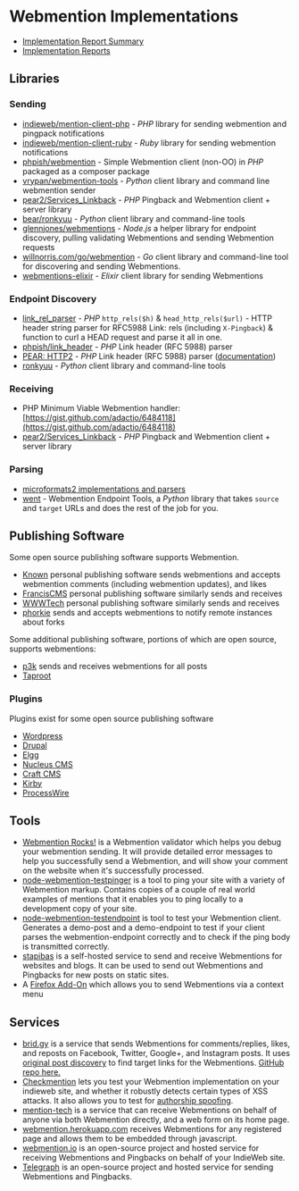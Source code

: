 # Webmention Implementations

* [Implementation Report Summary](https://webmention.net/implementation-reports/summary/)
* [Implementation Reports](https://webmention.net/implementation-reports/)

## Libraries

### Sending

* [indieweb/mention-client-php](https://github.com/indieweb/mention-client-php) - *PHP* library for sending webmention and pingpack notifications
* [indieweb/mention-client-ruby](https://github.com/indieweb/mention-client-ruby) - *Ruby* library for sending webmention notifications
* [phpish/webmention](https://github.com/phpish/webmention) - Simple Webmention client (non-OO) in *PHP* packaged as a composer package
* [vrypan/webmention-tools](https://github.com/vrypan/webmention-tools) - *Python* client library and command line webmention sender
* [pear2/Services_Linkback](https://github.com/pear2/Services_Linkback) - *PHP* Pingback and Webmention client + server library
* [bear/ronkyuu](https://github.com/bear/ronkyuu) - *Python* client library and command-line tools
* [glennjones/webmentions](https://github.com/glennjones/webmentions) - *Node.js* a helper library for endpoint discovery, pulling validating Webmentions and sending Webmention requests
* [willnorris.com/go/webmention](https://willnorris.com/go/webmention) - *Go* client library and command-line tool for discovering and sending Webmentions.
* [webmentions-elixir](https://github.com/ckruse/webmentions-elixir) - *Elixir* client library for sending Webmentions

### Endpoint Discovery
* [link_rel_parser](https://github.com/indieweb/link-rel-parser-php/blob/master/src/IndieWeb/link_rel_parser.php) - *PHP* `http_rels($h)` &amp; `head_http_rels($url)` - HTTP header string parser for RFC5988 Link: rels (including `X-Pingback`) &amp; function to curl a HEAD request and parse it all in one.
* [phpish/link_header](https://github.com/phpish/link_header) - *PHP* Link header (RFC 5988) parser
* [PEAR: HTTP2](http://pear.php.net/package/HTTP2) - *PHP* Link header (RFC 5988) parser ([documentation](http://pear.php.net/manual/en/package.http.http2.parselinks.php))
* [ronkyuu](http://indiewebcamp.com/ronkyuu) - *Python* client library and command-line tools

### Receiving
* PHP Minimum Viable Webmention handler: [https://gist.github.com/adactio/6484118](https://gist.github.com/adactio/6484118)
* [pear2/Services_Linkback](https://github.com/pear2/Services_Linkback) - *PHP* Pingback and Webmention client + server library

### Parsing
* [microformats2 implementations and parsers](http://microformats.org/wiki/microformats2#Implementations)
* [went](https://github.com/fiatjaf/went) - Webmention Endpoint Tools, a *Python* library that takes `source` and `target` URLs and does the rest of the job for you.

## Publishing Software

Some open source publishing software supports Webmention.

* [Known](http://withknown.com) personal publishing software sends webmentions and accepts webmention comments (including webmention updates), and likes
* [FrancisCMS](https://github.com/FrancisCMS) personal publishing software similarly sends and receives
* [WWWTech](https://indiewebcamp.com/WWWTech) personal publishing software similarly sends and receives
* [phorkie](https://sourceforge.net/projects/phorkie/) sends and accepts webmentions to notify remote instances about forks

Some additional publishing software, portions of which are open source, supports webmentions:

* [p3k](https://p3k.io) sends and receives webmentions for all posts
* [Taproot](https://indiewebcamp.com/Taproot)

### Plugins

Plugins exist for some open source publishing software
* [Wordpress](https://wordpress.org/plugins/webmention/)
* [Drupal](https://www.drupal.org/project/vinculum)
* [Elgg](https://github.com/mapkyca/elgg-webmention)
* [Nucleus CMS](https://github.com/gRegorLove/nucleus-plugin-webmention)
* [Craft CMS](https://github.com/jgarber623/craft-webmention-client)
* [Kirby](https://github.com/bastianallgeier/kirby-webmentions)
* [ProcessWire](http://modules.processwire.com/modules/webmention/)

## Tools

* [Webmention Rocks!](https://webmention.rocks/) is a Webmention validator which helps you debug your webmention sending. It will provide detailed error messages to help you successfully send a Webmention, and will show your comment on the website when it's successfully processed.
* [node-webmention-testpinger](https://github.com/voxpelli/node-webmention-testpinger) is a tool to ping your site with a variety of Webmention markup. Contains copies of a couple of real world examples of mentions that it enables you to ping locally to a development copy of your site.
* [node-webmention-testendpoint](https://github.com/pfefferle/node-webmention-testendpoint) is tool to test your Webmention client. Generates a demo-post and a demo-endpoint to test if your client parses the webmention-endpoint correctly and to check if the ping body is transmitted correctly.
* [stapibas](http://indiewebcamp.com/stapibas) is a self-hosted service to send and receive Webmentions for websites and blogs. It can be used to send out Webmentions and Pingbacks for new posts on static sites.
* A [Firefox Add-On](https://addons.mozilla.org/fr/firefox/addon/webmention/) which allows you to send Webmentions via a context menu

## Services

* [brid.gy](http://brid.gy/) is a service that sends Webmentions for comments/replies, likes, and reposts on Facebook, Twitter, Google+, and Instagram posts. It uses [original post discovery](http://indiewebcamp.com/original_post_discovery) to find target links for the Webmentions. [GitHub repo here.](https://github.com/snarfed/bridgy)
* [Checkmention](https://checkmention.appspot.com/) lets you test your Webmention implementation on your indieweb site, and whether it robustly detects certain types of XSS attacks. It also allows you to test for [authorship spoofing](http://indiewebcamp.com/authorship#Spoofing).
* [mention-tech](http://mention-tech.appspot.com/) is a service that can receive Webmentions on behalf of anyone via both Webmention directly, and a web form on its home page.
* [webmention.herokuapp.com](https://webmention.herokuapp.com/) receives Webmentions for any registered page and allows them to be embedded through javascript.
* [webmention.io](https://webmention.io) is an open-source project and hosted service for receiving Webmentions and Pingbacks on behalf of your IndieWeb site.
* [Telegraph](https://telegraph.p3k.io) is an open-source project and hosted service for sending Webmentions and Pingbacks.
